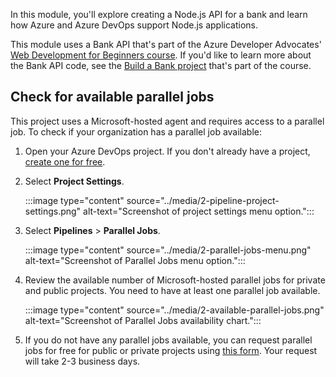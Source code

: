 In this module, you'll explore creating a Node.js API for a bank and learn how Azure and Azure DevOps support Node.js applications.

This module uses a Bank API that's part of the Azure Developer Advocates' [Web Development for Beginners course](https://microsoft.github.io/Web-Dev-For-Beginners/#/?id=web-development-for-beginners-a-curriculum). If you'd like to learn more about the Bank API code, see the [Build a Bank project](https://github.com/microsoft/Web-Dev-For-Beginners/tree/main/7-bank-project) that's part of the course.

## Check for available parallel jobs

This project uses a Microsoft-hosted agent and requires access to a parallel job. To check if your organization has a parallel job available:

1. Open your Azure DevOps project. If you don't already have a project, [create one for free](/azure/devops/pipelines/get-started/pipelines-sign-up).

1. Select **Project Settings**.

    :::image type="content" source="../media/2-pipeline-project-settings.png" alt-text="Screenshot of project settings menu option.":::

1. Select **Pipelines** > **Parallel Jobs**.

    :::image type="content" source="../media/2-parallel-jobs-menu.png" alt-text="Screenshot of Parallel Jobs menu option.":::

1. Review the available number of Microsoft-hosted parallel jobs for private and public projects. You need to have at least one parallel job available.

    :::image type="content" source="../media/2-available-parallel-jobs.png" alt-text="Screenshot of Parallel Jobs availability chart.":::

1. If you do not have any parallel jobs available, you can request parallel jobs for free for public or private projects using [this form](https://aka.ms/azpipelines-parallelism-request). Your request will take 2-3 business days. 